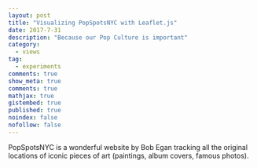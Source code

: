 ```yaml
---
layout: post
title: "Visualizing PopSpotsNYC with Leaflet.js"
date: 2017-7-31
description: "Because our Pop Culture is important"
category:
  - views
tag:
  - experiments
comments: true
show_meta: true
comments: true
mathjax: true
gistembed: true
published: true
noindex: false
nofollow: false
---
```


PopSpotsNYC is a wonderful website by Bob Egan tracking all the original locations of iconic pieces of art (paintings, album covers, famous photos).

<!--more-->

<link rel="stylesheet" href="https://cdn.jsdelivr.net/leaflet/1.0.3/leaflet.css">
<script src="https://cdn.jsdelivr.net/leaflet/1.0.3/leaflet.js"></script>
<div	id="map"	style="width:	600px;	height:	400px"></div>
<script> var	map	=	L.map('map',	{ center:	[35.10418,	-106.62987], zoom:	10 });
L.tileLayer('https://{s}.tile.openstreetmap.org/{z}/{x}/{y}.png').addTo(map);
</script>
